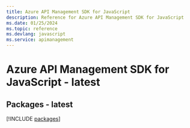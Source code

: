 ```yaml
---
title: Azure API Management SDK for JavaScript
description: Reference for Azure API Management SDK for JavaScript
ms.date: 01/25/2024
ms.topic: reference
ms.devlang: javascript
ms.service: apimanagement
---
```

# Azure API Management SDK for JavaScript - latest
## Packages - latest
[!INCLUDE [packages](api-management-index.md)]